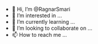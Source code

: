 - 👋 Hi, I’m @RagnarSmari
- 👀 I’m interested in ...
- 🌱 I’m currently learning ...
- 💞️ I’m looking to collaborate on ...
- 📫 How to reach me ...

<!---
RagnarSmari/RagnarSmari is a ✨ special ✨ repository because its `README.md` (this file) appears on your GitHub profile.
You can click the Preview link to take a look at your changes.
--->
